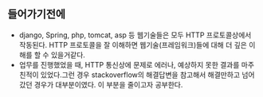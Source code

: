 ## 들어가기전에
- django, Spring, php, tomcat, asp 등 웹기술들은 모두 HTTP 프로토콜상에서 작동된다. HTTP 프로토콜을 잘 이해하면 웹기술(프레임워크)들에 대해 더 깊은 이해를 할 수 있을거같다.
- 업무를 진행했었을 때, HTTP 통신상에 문제로 에러나, 예상하지 못한 결과를 마주친적이 있었다.그런 경우 stackoverflow의 해결답변을 참고해서 해결만하고 넘어갔던 경우가 대부분이였다. 이 부분을 줄이고자 공부한다.